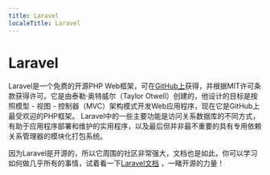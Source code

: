 ```yaml
---
title: Laravel
localeTitle: Laravel
---
```

# Laravel

Laravel是一个免费的开源PHP Web框架，可在[GitHub上](https://github.com/laravel/laravel)获得，并根据MIT许可条款获得许可。它是由泰勒·奥特威尔（Taylor Otwell）创建的，他设计的目标是按照模型 - 视图 - 控制器（MVC）架构模式开发Web应用程序，现在它是GitHub上最受欢迎的PHP框架。 Laravel中的一些主要功能是访问关系数据库的不同方式，有助于应用程序部署和维护的实用程序，以及最后但并非最不重要的具有专用依赖关系管理器的模块化打包系统。

因为Laravel是开源的，所以它周围的社区非常强大，文档也是如此，你可以学习如何做几乎所有的事情，试着看一下[Laravel文档](https://laravel.com/docs/5.7/) ，一睹开源的力量！